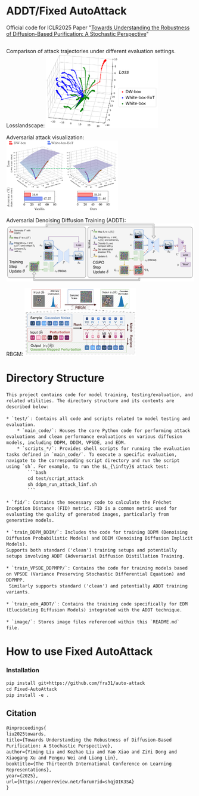 # ADDT/Fixed AutoAttack
Official code for ICLR2025 Paper "[Towards Understanding the Robustness of Diffusion-Based Purification: A Stochastic Perspective](https://openreview.net/forum?id=shqjOIK3SA)"


##

Comparison of attack trajectories under different evaluation settings.
Losslandscape:
<img src="./image/attack_illu.png" width="300">

Adversarial attack visualization:
<img src="./image/main_img.png" width="300">

Adversarial Denoising Diffusion Training (ADDT):
<img src="./image/graph_loss.png" width="600">

RBGM:
<img src="./image/gaussian_resample.png" width="300">


# Directory Structure
```
This project contains code for model training, testing/evaluation, and related utilities. The directory structure and its contents are described below:

* `test/`: Contains all code and scripts related to model testing and evaluation.
    * `main_code/`: Houses the core Python code for performing attack evaluations and clean performance evaluations on various diffusion models, including DDPM, DDIM, VPSDE, and EDM.
    * `scripts_*/`: Provides shell scripts for running the evaluation tasks defined in `main_code/`. To execute a specific evaluation, navigate to the corresponding script directory and run the script using `sh`. For example, to run the $L_{\infty}$ attack test:
        ```bash
        cd test/script_attack
        sh ddpm_run_attack_linf.sh
        ```

* `fid/`: Contains the necessary code to calculate the Fréchet Inception Distance (FID) metric. FID is a common metric used for evaluating the quality of generated images, particularly from generative models.

* `train_DDPM_DDIM/`: Includes the code for training DDPM (Denoising Diffusion Probabilistic Models) and DDIM (Denoising Diffusion Implicit Models).
Supports both standard ('clean') training setups and potentially setups involving ADDT (Adversarial Diffusion Distillation Training.

* `train_VPSDE_DDPMPP/`: Contains the code for training models based on VPSDE (Variance Preserving Stochastic Differential Equation) and DDPMPP.
 Similarly supports standard ('clean') and potentially ADDT training variants.

* `train_edm_ADDT/`: Contains the training code specifically for EDM (Elucidating Diffusion Models) integrated with the ADDT technique.

* `image/`: Stores image files referenced within this `README.md` file.
```

# How to use Fixed AutoAttack

### Installation

```
pip install git+https://github.com/fra31/auto-attack
cd Fixed-AutoAttack
pip install -e .
```

## Citation
```
@inproceedings{
liu2025towards,
title={Towards Understanding the Robustness of Diffusion-Based Purification: A Stochastic Perspective},
author={Yiming Liu and Kezhao Liu and Yao Xiao and ZiYi Dong and Xiaogang Xu and Pengxu Wei and Liang Lin},
booktitle={The Thirteenth International Conference on Learning Representations},
year={2025},
url={https://openreview.net/forum?id=shqjOIK3SA}
}
```



